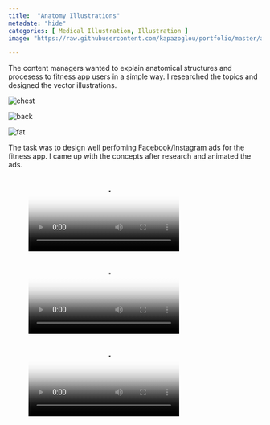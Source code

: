 ```yaml
---
title:  "Anatomy Illustrations"
metadate: "hide"
categories: [ Medical Illustration, Illustration ]
image: "https://raw.githubusercontent.com/kapazoglou/portfolio/master/assets/images/item/ChestMuscles.png"

---
```


The content managers wanted to explain anatomical structures and procesess to fitness app users in a simple way. I researched the topics and designed the vector illustrations.

![chest](https://raw.githubusercontent.com/kapazoglou/portfolio/master/assets/images/item/HipFlexors.png)

![back](https://raw.githubusercontent.com/kapazoglou/portfolio/master/assets/images/item/BackMuscles.png)

![fat](https://raw.githubusercontent.com/kapazoglou/portfolio/master/assets/images/item/LifeOfFat.png)


The task was to design well perfoming Facebook/Instagram ads for the fitness app. I came up with the concepts after research and animated the ads.

<figure class="video_container">
  <video controls="true" allowfullscreen="true" poster="https://raw.githubusercontent.com/kapazoglou/portfolio/master/assets/images/item/vlcsnap-2020-12-15-15h30m13s777.png">
    <source src="https://raw.githubusercontent.com/kapazoglou/portfolio/master/assets/images/item/8fit-adDes-anim-1.mp4" type="video/mp4">
  </video>
</figure>

<figure class="video_container">
  <video controls="true" allowfullscreen="true" poster="https://raw.githubusercontent.com/kapazoglou/portfolio/master/assets/images/item/vlcsnap-2020-12-15-15h49m05s755.png">
    <source src="https://raw.githubusercontent.com/kapazoglou/portfolio/master/assets/images/item/8fit-KeepPushing_sn.mp4" type="video/mp4">
  </video>
</figure>

<figure class="video_container">
  <video controls="true" allowfullscreen="true" poster="https://raw.githubusercontent.com/kapazoglou/portfolio/master/assets/images/item/vlcsnap-2020-12-15-15h48m09s699.png">
    <source src="https://raw.githubusercontent.com/kapazoglou/portfolio/master/assets/images/item/8fit-adDes-anim-2.mp4" type="video/mp4">
  </video>
</figure>